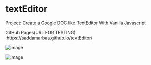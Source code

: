# textEditor
Project: Create a Google DOC like TextEditor With Vanilla Javascript

GitHub Pages(URL FOR TESTING) :https://saddamarbaa.github.io/textEditor/


![image](https://user-images.githubusercontent.com/51326421/102085254-f261df80-3e48-11eb-8e3c-54ee4a167da7.png)



![image](https://user-images.githubusercontent.com/51326421/102085804-b7ac7700-3e49-11eb-8cd7-5277c7b35730.png)
